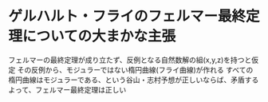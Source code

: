 # ゲルハルト・フライのフェルマー最終定理についての大まかな主張
 フェルマーの最終定理が成り立たず、反例となる自然数解の組(x,y,z)を持つと仮定
 その反例から、モジュラーではない楕円曲線(フライ曲線)が作れる
 すべての楕円曲線はモジュラーである、という谷山・志村予想が正しいならば、矛盾する
 よって、フェルマー最終定理は正しい
